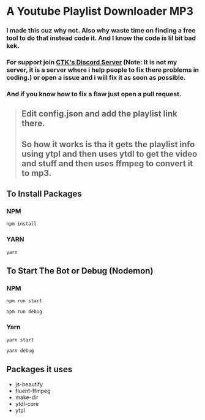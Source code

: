 # A Youtube Playlist Downloader MP3

### I made this cuz why not. Also why waste time on finding a free tool to do that instead code it. And I know the code is lil bit bad kek.

### For support join [CTK's Discord Server](https://discord.gg/Qu5BJmehYS) (Note: It is not my server, it is a server where i help people to fix there problems in coding.) or open a issue and i will fix it as soon as possible.
### And if you know how to fix a flaw just open a pull request.

> ## Edit config.json and add the playlist link there.
> ## So how it works is tha it gets the playlist info using ytpl and then uses ytdl to get the video and stuff and then uses ffmpeg to convert it to mp3.

## To Install Packages
### NPM
```ssh
npm install
```
### YARN
```ssh
yarn
```

## To Start The Bot or Debug (Nodemon)
### NPM
```ssh
npm run start
```
```ssh
npm run debug
```
### Yarn
```ssh
yarn start
```
```ssh
yarn debug
```

## Packages it uses
- js-beautify
- fluent-ffmpeg
- make-dir
- ytdl-core
- ytpl